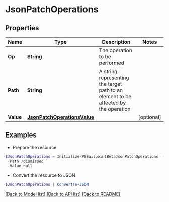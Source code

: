 # JsonPatchOperations
## Properties

Name | Type | Description | Notes
------------ | ------------- | ------------- | -------------
**Op** | **String** | The operation to be performed | 
**Path** | **String** | A string representing the target path to an element to be affected by the operation | 
**Value** | [**JsonPatchOperationsValue**](JsonPatchOperationsValue.md) |  | [optional] 

## Examples

- Prepare the resource
```powershell
$JsonPatchOperations = Initialize-PSSailpointBetaJsonPatchOperations  -Op replace `
 -Path /dismissed `
 -Value null
```

- Convert the resource to JSON
```powershell
$JsonPatchOperations | ConvertTo-JSON
```

[[Back to Model list]](../README.md#documentation-for-models) [[Back to API list]](../README.md#documentation-for-api-endpoints) [[Back to README]](../README.md)

